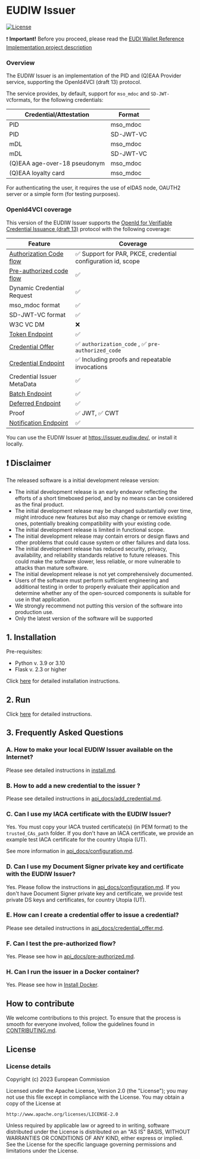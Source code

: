 # EUDIW Issuer

[![License](https://img.shields.io/badge/License-Apache%202.0-blue.svg)](https://www.apache.org/licenses/LICENSE-2.0)

:heavy_exclamation_mark: **Important!** Before you proceed, please read
the [EUDI Wallet Reference Implementation project description](https://github.com/eu-digital-identity-wallet/.github/blob/main/profile/reference-implementation.md)


### Overview

The EUDIW Issuer is an implementation of  the PID and (Q)EAA Provider service, supporting the OpenId4VCI (draft 13) protocol.

The service provides, by default, support for `mso_mdoc` and `SD-JWT-VC`formats, for the following credentials:


| Credential/Attestation | Format    |
|------------------------|-----------|
| PID                    | mso_mdoc  |
| PID                    | SD-JWT-VC |
| mDL                    | mso_mdoc  | 
| mDL                    | SD-JWT-VC  | 
| (Q)EAA age-over-18 pseudonym | mso_mdoc |
| (Q)EAA loyalty card | mso_mdoc |

For authenticating the user, it requires the use of eIDAS node, OAUTH2 server or a simple form (for testing purposes).


### OpenId4VCI coverage

This version of the EUDIW Issuer supports the [OpenId for Verifiable Credential Issuance (draft 13)](https://openid.net/specs/openid-4-verifiable-credential-issuance-1_0.html) protocol with the following coverage:


| Feature                                                   | Coverage                                                        |
|-------------------------------------------------------------------|-----------------------------------------------------------------|
| [Authorization Code flow](api_docs/authorization.md)              | ✅ Support for PAR, PKCE, credential configuration id, scope    |
| [Pre-authorized code flow](api_docs/pre-authorized.md)            | ✅                                                              |
| Dynamic Credential Request                                        | ✅                                                              |
| mso_mdoc format                                                   | ✅                                                              |
| SD-JWT-VC format                                                  | ✅                                                              |
| W3C VC DM                                                         | ❌                                                              |
| [Token Endpoint](api_docs/token.md)                               | ✅                                                              |
| [Credential Offer](api_docs/credential_offer.md)                  | ✅ `authorization_code` , ✅ `pre-authorized_code`              |
| [Credential Endpoint](api_docs/credential.md)                     | ✅ Including proofs and repeatable invocations                  |
| Credential Issuer MetaData                                        | ✅                                                              | 
| [Batch Endpoint](api_docs/batch_credential.md)                     | ✅                                                              | 
| [Deferred Endpoint](api_docs/deferred.md)                         | ✅                                                              |
| Proof                                                             | ✅ JWT, ✅ CWT                                                  |
| [Notification Endpoint](api_docs/notification.md)                 | ✅                                                              |


You can use the EUDIW Issuer at https://issuer.eudiw.dev/, or install it locally.


## :heavy_exclamation_mark: Disclaimer

The released software is a initial development release version:

-   The initial development release is an early endeavor reflecting the efforts of a short timeboxed
    period, and by no means can be considered as the final product.
-   The initial development release may be changed substantially over time, might introduce new
    features but also may change or remove existing ones, potentially breaking compatibility with your
    existing code.
-   The initial development release is limited in functional scope.
-   The initial development release may contain errors or design flaws and other problems that could
    cause system or other failures and data loss.
-   The initial development release has reduced security, privacy, availability, and reliability
    standards relative to future releases. This could make the software slower, less reliable, or more
    vulnerable to attacks than mature software.
-   The initial development release is not yet comprehensively documented.
-   Users of the software must perform sufficient engineering and additional testing in order to
    properly evaluate their application and determine whether any of the open-sourced components is
    suitable for use in that application.
-   We strongly recommend not putting this version of the software into production use.
-   Only the latest version of the software will be supported


## 1. Installation

Pre-requisites:

+ Python v. 3.9 or 3.10
+ Flask v. 2.3 or higher

Click [here](install.md) for detailed installation instructions.


## 2. Run

Click [here](install.md) for detailed instructions.

## 3. Frequently Asked Questions

### A. How to make your local EUDIW Issuer available on the Internet?

Please see detailed instructions in [install.md](install.md#4-make-your-local-eudiw-issuer-available-on-the-internet-optional).

### B. How to add a new credential to the issuer ?

Please see detailed instructions in [api_docs/add_credential.md](api_docs/add_credential.md).

### C. Can I use my IACA certificate with the EUDIW Issuer?

Yes. You must copy your IACA trusted certificate(s) (in PEM format) to the `trusted_CAs_path` folder. If you don't have an IACA certificate, we provide an example test IACA certificate for the country Utopia (UT).

See more information in [api_docs/configuration.md](api_docs/configuration.md#1-service-configuration).

### D. Can I use my Document Signer private key and certificate with the EUDIW Issuer?

Yes. Please follow the instructions in [api_docs/configuration.md](api_docs/configuration.md#2-configuration-of-countries). If you don't have Document Signer private key and certificate, we provide  test private DS keys and certificates, for country Utopia (UT).

### E. How can I create a credential offer to issue a credential?

Please see detailed instructions in [api_docs/credential_offer.md](api_docs/credential_offer.md).

### F. Can I test the pre-authorized flow?

Yes. Please see how in [api_docs/pre-authorized.md](api_docs/pre-authorized.md).

### H. Can I run the issuer in a Docker container?

Yes. Please see how in [Install Docker](install.md#6-docker).

## How to contribute

We welcome contributions to this project. To ensure that the process is smooth for everyone
involved, follow the guidelines found in [CONTRIBUTING.md](CONTRIBUTING.md).

## License

### License details

Copyright (c) 2023 European Commission

Licensed under the Apache License, Version 2.0 (the "License");
you may not use this file except in compliance with the License.
You may obtain a copy of the License at

    http://www.apache.org/licenses/LICENSE-2.0

Unless required by applicable law or agreed to in writing, software
distributed under the License is distributed on an "AS IS" BASIS,
WITHOUT WARRANTIES OR CONDITIONS OF ANY KIND, either express or implied.
See the License for the specific language governing permissions and
limitations under the License.
